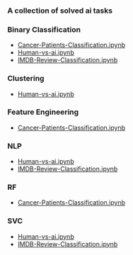 ### A collection of solved ai tasks

<!-- NOTEBOOK-TOC-START -->
### Binary Classification
- [Cancer-Patients-Classification.ipynb](Cancer-Patients-Classification/Cancer-Patients-Classification.ipynb)
- [Human-vs-ai.ipynb](Human-vs-ai/Human-vs-ai.ipynb)
- [IMDB-Review-Classification.ipynb](IMDB-Review-Classification/IMDB-Review-Classification.ipynb)

### Clustering
- [Human-vs-ai.ipynb](Human-vs-ai/Human-vs-ai.ipynb)

### Feature Engineering
- [Cancer-Patients-Classification.ipynb](Cancer-Patients-Classification/Cancer-Patients-Classification.ipynb)

### NLP
- [Human-vs-ai.ipynb](Human-vs-ai/Human-vs-ai.ipynb)
- [IMDB-Review-Classification.ipynb](IMDB-Review-Classification/IMDB-Review-Classification.ipynb)

### RF
- [Cancer-Patients-Classification.ipynb](Cancer-Patients-Classification/Cancer-Patients-Classification.ipynb)

### SVC
- [Human-vs-ai.ipynb](Human-vs-ai/Human-vs-ai.ipynb)
- [IMDB-Review-Classification.ipynb](IMDB-Review-Classification/IMDB-Review-Classification.ipynb)
<!-- NOTEBOOK-TOC-END -->

